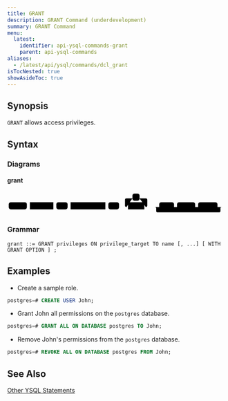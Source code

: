 ```yaml
---
title: GRANT
description: GRANT Command (underdevelopment)
summary: GRANT Command
menu:
  latest:
    identifier: api-ysql-commands-grant
    parent: api-ysql-commands
aliases:
  - /latest/api/ysql/commands/dcl_grant
isTocNested: true
showAsideToc: true
---
```


## Synopsis 

`GRANT` allows access privileges.

## Syntax

### Diagrams

#### grant

<svg class="rrdiagram" version="1.1" xmlns:xlink="http://www.w3.org/1999/xlink" xmlns="http://www.w3.org/2000/svg" width="732" height="78" viewbox="0 0 732 78"><path class="connector" d="M0 50h5m61 0h10m79 0h10m38 0h10m117 0h10m36 0h30m-5 0q-5 0-5-5v-19q0-5 5-5h20m24 0h21q5 0 5 5v19q0 5-5 5m-5 0h50m50 0h10m61 0h10m65 0h20m-231 0q5 0 5 5v8q0 5 5 5h206q5 0 5-5v-8q0-5 5-5m5 0h5"/><rect class="literal" x="5" y="34" width="61" height="24" rx="7"/><text class="text" x="15" y="50">GRANT</text><a xlink:href="../grammar_diagrams#privileges"><rect class="rule" x="76" y="34" width="79" height="24"/><text class="text" x="86" y="50">privileges</text></a><rect class="literal" x="165" y="34" width="38" height="24" rx="7"/><text class="text" x="175" y="50">ON</text><a xlink:href="../grammar_diagrams#privilege-target"><rect class="rule" x="213" y="34" width="117" height="24"/><text class="text" x="223" y="50">privilege_target</text></a><rect class="literal" x="340" y="34" width="36" height="24" rx="7"/><text class="text" x="350" y="50">TO</text><rect class="literal" x="421" y="5" width="24" height="24" rx="7"/><text class="text" x="431" y="21">,</text><a xlink:href="../grammar_diagrams#name"><rect class="rule" x="406" y="34" width="55" height="24"/><text class="text" x="416" y="50">name</text></a><rect class="literal" x="511" y="34" width="50" height="24" rx="7"/><text class="text" x="521" y="50">WITH</text><rect class="literal" x="571" y="34" width="61" height="24" rx="7"/><text class="text" x="581" y="50">GRANT</text><rect class="literal" x="642" y="34" width="65" height="24" rx="7"/><text class="text" x="652" y="50">OPTION</text></svg>

### Grammar

```
grant ::= GRANT privileges ON privilege_target TO name [, ...] [ WITH GRANT OPTION ] ;
```

## Examples

- Create a sample role.

```sql
postgres=# CREATE USER John;
```

- Grant John all permissions on the `postgres` database.

```sql
postgres=# GRANT ALL ON DATABASE postgres TO John;
```

- Remove John's permissions from the `postgres` database.

```sql
postgres=# REVOKE ALL ON DATABASE postgres FROM John;
```

## See Also

[Other YSQL Statements](..)
